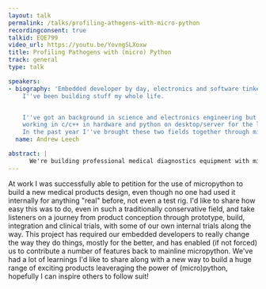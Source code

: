 ```yaml
---
layout: talk
permalink: /talks/profiling-athogens-with-micro-python
recordingconsent: true
talkid: EQE799
video_url: https://youtu.be/YovngSLXoxw
title: Profiling Pathogens with (micro) Python
track: general
type: talk

speakers:
- biography: 'Embedded developer by day, electronics and software tinkerer by night,
    I''ve been building stuff my whole life.


    I''ve got an background in science and electronics engineering but have been mostly
    working in c/c++ in hardware and python on desktop/server for the last 6 years.
    In the past year I''ve brought these two fields together through micropython!'
  name: Andrew Leech

abstract: | 
      We're building professional medical diagnostics equipment with micropython. This has come with minimal challenges, many positives and a few surprises!
---
```


At work I was successfully able to petition for the use of micropython to build a new medical products design, even though no one had used it internally for anything "real" before, not even a test rig. 
I'd like to share how easy this was to do, even in such a traditionally conservative field, and take listeners on a journey from product conception through prototype, build, integration and clinical trials, with some of our own internal trials along the way. 
This project has required our embedded developers to really change the way they do things, mostly for the better, and has enabled (if not forced) us to contribute a number of features back to mainline micropython.
We've had a lot of learnings I'd like to share along with a new way to build a huge range of exciting products leaveraging the power of (micro)python,  hopefully I can inspire others to follow suit!
